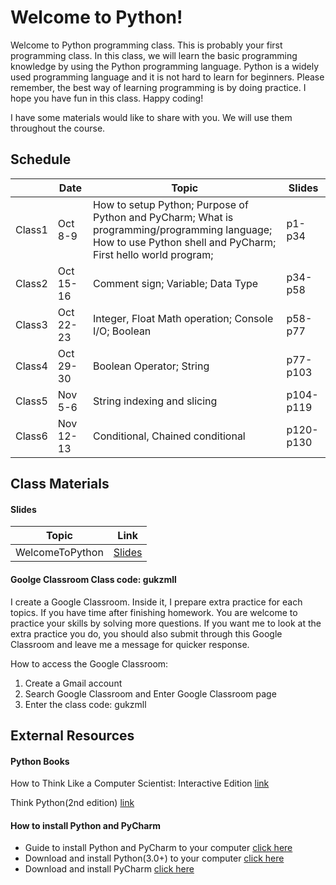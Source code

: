 # Welcome to Python!
Welcome to Python programming class. This is probably your first programming class. In this class, we will learn the basic programming knowledge by using the Python programming language. Python is a widely used programming language and it is not hard to learn for beginners. Please remember, the best way of learning programming is by doing practice. I hope you have fun in this class. Happy coding!

I have some materials would like to share with you. We will use them throughout the course.
## Schedule
|                |Date                           |Topic                                                 |Slides               |                            
|----------------|-------------------------------|------------------------------------------------------|---------------------|
|Class1          |Oct 8-9                        |How to setup Python; Purpose of Python and PyCharm; What is programming/programming language; How to use Python shell and PyCharm; First hello world program;       |p1-p34               |
|Class2          |Oct 15-16                      |Comment sign; Variable; Data Type                     |p34-p58              |
|Class3          |Oct 22-23                      |Integer, Float Math operation; Console I/O; Boolean   |p58-p77              |
|Class4          |Oct 29-30                      |Boolean Operator; String                              |p77-p103             |
|Class5          |Nov 5-6                        |String indexing and slicing                           |p104-p119            |
|Class6          |Nov 12-13                      |Conditional, Chained conditional                      |p120-p130            |
## Class Materials
#### Slides
|Topic           |Link                           |                            
|----------------|-------------------------------|
|WelcomeToPython  |[Slides](https://docs.google.com/presentation/d/1TFZ-m32fVxEjf_QnEH1oznOfyxzkUkJ7MHtTE8YCkes/edit?usp=sharing)|
#### Goolge Classroom Class code: gukzmll
I create a Google Classroom. Inside it, I prepare extra practice for each topics. If you have time after finishing homework. You are welcome to practice your skills by solving more questions. If you want me to look at the extra practice you do, you should also submit through this Google Classroom and leave me a message for quicker response.

How to access the Google Classroom:
1. Create a Gmail account
2. Search Google Classroom and Enter Google Classroom page
3. Enter the class code: gukzmll
## External Resources
#### Python Books
How to Think Like a Computer Scientist: Interactive Edition [link](https://runestone.academy/runestone/books/published/thinkcspy/index.html)

Think Python(2nd edition) [link](https://greenteapress.com/wp/think-python-2e/)
#### How to install Python and PyCharm
- Guide to install Python and PyCharm to your computer [click here](https://www.guru99.com/how-to-install-python.html)
- Download and install Python(3.0+) to your computer [click here](https://www.python.org/downloads/)
- Download and install PyCharm [click here](https://www.jetbrains.com/pycharm/download/#section=windows)
